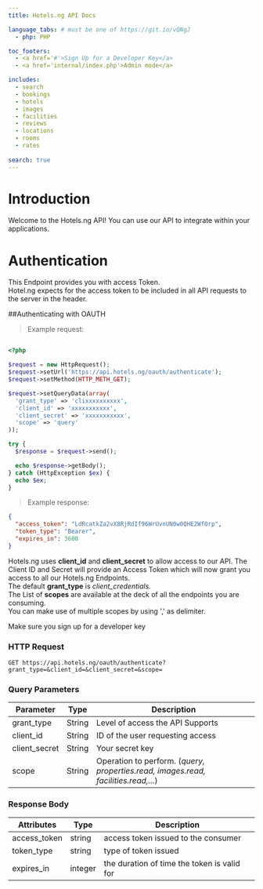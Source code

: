 ```yaml
---
title: Hotels.ng API Docs

language_tabs: # must be one of https://git.io/vQNgJ
  - php: PHP

toc_footers:
  - <a href='#'>Sign Up for a Developer Key</a>
  - <a href='internal/index.php'>Admin mode</a>

includes:
  - search
  - bookings
  - hotels
  - images
  - facilities
  - reviews
  - locations
  - rooms
  - rates
  
search: true
---
```


# Introduction

Welcome to the Hotels.ng API! You can use our API to integrate within your applications.

# Authentication

This Endpoint provides you with access Token. </br>
Hotel.ng expects for the access token to be included in all API requests to the server in the header.

##Authenticating with OAUTH

> Example request:

```php

<?php

$request = new HttpRequest();
$request->setUrl('https://api.hotels.ng/oauth/authenticate');
$request->setMethod(HTTP_METH_GET);

$request->setQueryData(array(
  'grant_type' => 'clixxxxxxxxxx',
  'client_id' => 'xxxxxxxxxxx',
  'client_secret' => 'xxxxxxxxxxx',
  'scope' => 'query'
));

try {
  $response = $request->send();

  echo $response->getBody();
} catch (HttpException $ex) {
  echo $ex;
}

```

> Example response:

```json
{
  "access_token": "LdRcatkZa2vX8RjRdIf96WrUvnUN0w0QHE2WfOrp",
  "token_type": "Bearer",
  "expires_in": 3600
}
```


Hotels.ng uses <strong>client_id</strong> and <strong>client_secret</strong> to allow access to our API. The Client ID and Secret will provide an Access Token which will now grant you access to all our Hotels.ng Endpoints.<br> 
The default <strong>grant_type</strong> is <em>client_credentials.</em><br>
The List of <strong>scopes</strong> are available at the deck of all the endpoints you are consuming. <br>
You can make use of multiple scopes by using ',' as delimiter.<br>

<aside class="notice">
Make sure you sign up for a developer key
</aside>

### HTTP Request

`GET https://api.hotels.ng/oauth/authenticate?grant_type=&client_id=&client_secret=&scope=`

### Query Parameters

Parameter | Type | Description
--------- | ------- | -----------
grant_type| String|Level of access the API Supports 
client_id | String |ID of the user requesting access
client_secret | String |Your secret key
scope | String |Operation to perform. (<em>query, properties.read, images.read, facilities.read,...</em>)



### Response Body

Attributes | Type | Description
--------- | ------- | -----------
access_token| string|access token issued to the consumer
token_type | string |type of token issued
expires_in | integer |the duration of time the token is valid for

